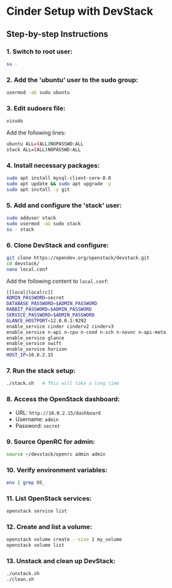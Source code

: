 
# Cinder Setup with DevStack

## Step-by-step Instructions

### 1. Switch to root user:
```bash
su -
```

### 2. Add the 'ubuntu' user to the sudo group:
```bash
usermod -aG sudo ubuntu
```

### 3. Edit sudoers file:
```bash
visudo
```
Add the following lines:
```bash
ubuntu ALL=(ALL)NOPASSWD:ALL
stack ALL=(ALL)NOPASSWD:ALL
```

### 4. Install necessary packages:
```bash
sudo apt install mysql-client-core-8.0
sudo apt update && sudo apt upgrade -y
sudo apt install -y git
```

### 5. Add and configure the 'stack' user:
```bash
sudo adduser stack
sudo usermod -aG sudo stack
su - stack
```

### 6. Clone DevStack and configure:
```bash
git clone https://opendev.org/openstack/devstack.git
cd devstack/
nano local.conf
```
Add the following content to `local.conf`:
```bash
[[local|localrc]]
ADMIN_PASSWORD=secret
DATABASE_PASSWORD=$ADMIN_PASSWORD
RABBIT_PASSWORD=$ADMIN_PASSWORD
SERVICE_PASSWORD=$ADMIN_PASSWORD
GLANCE_HOSTPORT=12.0.0.1:9292
enable_service cinder cinderv2 cinderv3
enable_service n-api n-cpu n-cond n-sch n-novnc n-api-meta
enable_service glance
enable_service swift
enable_service horizon
HOST_IP=10.0.2.15
```

### 7. Run the stack setup:
```bash
./stack.sh   # This will take a long time
```

### 8. Access the OpenStack dashboard:
- URL: `http://10.0.2.15/dashboard`
- Username: `admin`
- Password: `secret`

### 9. Source OpenRC for admin:
```bash
source ~/devstack/openrc admin admin
```

### 10. Verify environment variables:
```bash
env | grep OS_
```

### 11. List OpenStack services:
```bash
openstack service list
```

### 12. Create and list a volume:
```bash
openstack volume create --size 1 my_volume
openstack volume list
```

### 13. Unstack and clean up DevStack:
```bash
./unstack.sh
./clean.sh
```
